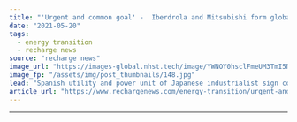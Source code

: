 ```yaml
---
title: "'Urgent and common goal' -  Iberdrola and Mitsubishi form global decarbonisation alliance"
date: "2021-05-20"
tags: 
  - energy transition
  - recharge news
source: "recharge news"
image_url: "https://images-global.nhst.tech/image/YWNOY0hsclFmeUM3TmI5NUs4U2h5UTROci9VN1M3TmZzTnk5SU5DaW1kND0=/nhst/binary/2eb32b982dfc955d250e920c87aa70b3"
image_fp: "/assets/img/post_thumbnails/148.jpg"
lead: "Spanish utility and power unit of Japanese industrialist sign cooperation agreement to develop green hydrogen , battery storage and electrified heat production projects"
article_url: "https://www.rechargenews.com/energy-transition/urgent-and-common-goal-iberdrola-and-mitsubishi-form-global-decarbonisation-alliance/2-1-1013404"
---
```


---
